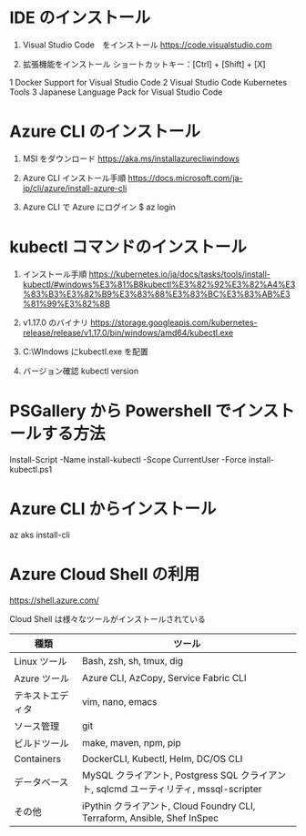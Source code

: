 # IDE のインストール
1. Visual Studio Code　をインストール
https://code.visualstudio.com

2. 拡張機能をインストール
ショートカットキー：[Ctrl] + [Shift] + [X]

1 Docker Support for Visual Studio Code
2 Visual Studio Code Kubernetes Tools
3 Japanese Language Pack for Visual Studio Code

# Azure CLI のインストール
1. MSI をダウンロード
https://aka.ms/installazurecliwindows

2. Azure CLI インストール手順
https://docs.microsoft.com/ja-jp/cli/azure/install-azure-cli

3. Azure CLI で Azure にログイン
$ az login

# kubectl コマンドのインストール
1. インストール手順
https://kubernetes.io/ja/docs/tasks/tools/install-kubectl/#windows%E3%81%B8kubectl%E3%82%92%E3%82%A4%E3%83%B3%E3%82%B9%E3%83%88%E3%83%BC%E3%83%AB%E3%81%99%E3%82%8B

2. v1.17.0 のバイナリ
https://storage.googleapis.com/kubernetes-release/release/v1.17.0/bin/windows/amd64/kubectl.exe

3. C:\WIndows にkubectl.exe を配置

4. バージョン確認
kubectl version

# PSGallery から Powershell でインストールする方法
Install-Script -Name install-kubectl -Scope CurrentUser -Force
install-kubectl.ps1

# Azure CLI からインストール
az aks install-cli

# Azure Cloud Shell の利用
https://shell.azure.com/

Cloud Shell は様々なツールがインストールされている

| 種類 | ツール |
| ---- | ---- |
| Linux ツール | Bash, zsh, sh, tmux, dig |
| Azure ツール | Azure CLI, AzCopy, Service Fabric CLI |
| テキストエディタ | vim, nano, emacs |
| ソース管理 | git |
|ビルドツール| make, maven, npm, pip |
| Containers | DockerCLI, Kubectl, Helm, DC/OS CLI |
| データベース | MySQL クライアント, Postgress SQL クライアント, sqlcmd ユーティリティ, mssql-scripter |
| その他 | iPythin クライアント, Cloud Foundry CLI, Terraform, Ansible, Shef InSpec |
